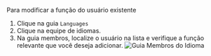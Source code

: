 Para modificar a função do usuário existente

1. Clique na guia `Languages`
1. Clique na equipe de idiomas.
1. Na guia membros, localize o usuário na lista e verifique a função relevante que você deseja adicionar.
![Guia Membros do Idioma](http://docs.zanata.org/en/release/images/language-members-tab.png)
